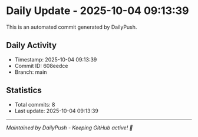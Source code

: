 # Daily Update - 2025-10-04 09:13:39

This is an automated commit generated by DailyPush.

## Daily Activity
- Timestamp: 2025-10-04 09:13:39
- Commit ID: 608eedce
- Branch: main

## Statistics
- Total commits: 8
- Last update: 2025-10-04 09:13:39

---
*Maintained by DailyPush - Keeping GitHub active! 🚀*

